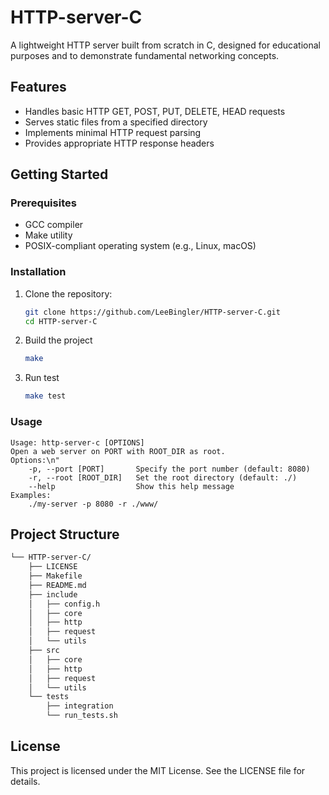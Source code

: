 # HTTP-server-C

A lightweight HTTP server built from scratch in C, designed for educational purposes and to demonstrate fundamental networking concepts.

## Features

- Handles basic HTTP GET, POST, PUT, DELETE, HEAD requests
- Serves static files from a specified directory
- Implements minimal HTTP request parsing
- Provides appropriate HTTP response headers

## Getting Started

### Prerequisites

- GCC compiler
- Make utility
- POSIX-compliant operating system (e.g., Linux, macOS)

### Installation

1. Clone the repository:

   ```bash
   git clone https://github.com/LeeBingler/HTTP-server-C.git
   cd HTTP-server-C
   ```

2. Build the project

    ```bash
    make
    ```

3. Run test

   ```bash
   make test
   ```

### Usage

    Usage: http-server-c [OPTIONS]
    Open a web server on PORT with ROOT_DIR as root.
    Options:\n"
        -p, --port [PORT]       Specify the port number (default: 8080)
        -r, --root [ROOT_DIR]   Set the root directory (default: ./)
        --help                  Show this help message
    Examples:
        ./my-server -p 8080 -r ./www/

##  Project Structure

```sh
└── HTTP-server-C/
    ├── LICENSE
    ├── Makefile
    ├── README.md
    ├── include
    │   ├── config.h
    │   ├── core
    │   ├── http
    │   ├── request
    │   └── utils
    ├── src
    │   ├── core
    │   ├── http
    │   ├── request
    │   └── utils
    └── tests
        ├── integration
        └── run_tests.sh
```

## License

This project is licensed under the MIT License. See the LICENSE file for details.